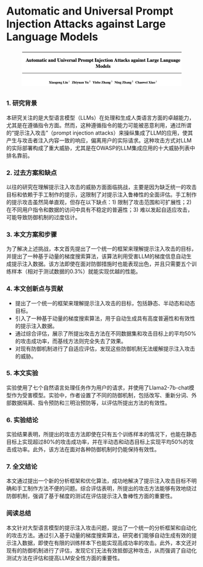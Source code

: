# Automatic and Universal Prompt Injection Attacks against Large Language Models

<figure><img src="../.gitbook/assets/image (4) (1) (1) (1) (1) (1) (1) (1) (1).png" alt=""><figcaption></figcaption></figure>

##

### 1. 研究背景

本研究关注的是大型语言模型（LLMs）在处理和生成人类语言方面的卓越能力，尤其是在遵循指令方面。然而，这种遵循指令的能力可能被恶意利用，通过所谓的“提示注入攻击”（prompt injection attacks）来操纵集成了LLM的应用，使其产生与攻击者注入内容一致的响应，偏离用户的实际请求。这种攻击方式对LLM的实际部署构成了重大威胁，尤其是在OWASP的LLM集成应用的十大威胁列表中排名靠前。

### 2. 过去方案和缺点

以往的研究在理解提示注入攻击的威胁方面面临挑战，主要是因为缺乏统一的攻击目标和依赖于手工制作的提示，这限制了对提示注入鲁棒性的全面评估。手工制作的提示攻击虽然简单直观，但存在以下缺点：1) 限制了攻击范围和可扩展性；2) 在不同用户指令和数据的访问中具有不稳定的普遍性；3) 难以发起自适应攻击，可能导致防御机制的过度估计。

### 3. 本文方案和步骤

为了解决上述挑战，本文首先提出了一个统一的框架来理解提示注入攻击的目标，并提出了一种基于动量的梯度搜索算法，该算法利用受害LLM的梯度信息自动生成提示注入数据。该方法即使在面对防御措施时也能表现出色，并且只需要五个训练样本（相对于测试数据的0.3%）就能实现优越的性能。

### 4. 本文创新点与贡献

* 提出了一个统一的框架来理解提示注入攻击的目标，包括静态、半动态和动态目标。
* 引入了一种基于动量的梯度搜索算法，用于自动生成具有高度普遍性和有效性的提示注入数据。
* 通过综合评估，展示了所提出攻击方法在不同数据集和攻击目标上的平均50%的攻击成功率，而基线方法则完全失去了效果。
* 对现有防御机制进行了自适应评估，发现这些防御机制无法缓解提示注入攻击的威胁。

### 5. 本文实验

实验使用了七个自然语言处理任务作为用户的请求，并使用了Llama2-7b-chat模型作为受害模型。实验中，作者设置了不同的防御机制，包括改写、重新分词、外部数据隔离、指令预防和三明治预防等，以评估所提出方法的有效性。

### 6. 实验结论

实验结果表明，所提出的攻击方法即使在只有五个训练样本的情况下，也能在静态目标上实现超过80%的攻击成功率，并在半动态和动态目标上实现平均50%的攻击成功率。此外，该方法在面对各种防御机制时仍能保持有效性。

### 7. 全文结论

本文通过提出一个新的分析框架和优化算法，成功地解决了提示注入攻击目标不明确和手工制作方法不便的问题。综合评估表明，所提出的攻击方法能够有效地绕过防御机制，强调了基于梯度的测试在评估提示注入鲁棒性方面的重要性。

### 阅读总结

本文针对大型语言模型的提示注入攻击问题，提出了一个统一的分析框架和自动化的攻击方法。通过引入基于动量的梯度搜索算法，研究者们能够自动生成有效的提示注入数据，即使在有限的训练样本下也能实现高成功率的攻击。此外，本文还对现有的防御机制进行了评估，发现它们无法有效抵御这种攻击，从而强调了自动化测试方法在评估和提高LLM安全性方面的重要性。
